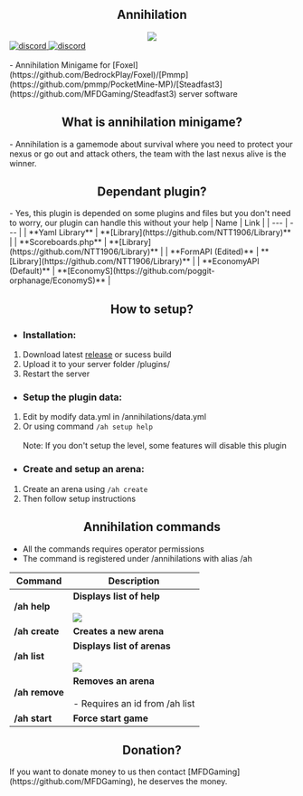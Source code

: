 <div align="center">
	<h2>Annihilation</h2>
</div>
<div align=center>
	<a href="https://github.com/NTT1906/Annihilation">
		<img src="https://i.ibb.co/7nTV8vx/1591333964460.png">
	</a>
	<div align=left>
		<a href="https://discord.gg/emSrPFn">
		        <img src="https://img.shields.io/discord/598415377478844442?color=blue&label=discord&style=plastic" alt="discord">
		</a>
		<a href="https://discord.gg/emSrPFn">
		        <img src="https://img.shields.io/discord/598415377478844442?color=blue&label=discord&style=plastic" alt="discord">
		</a>
	<br><br>
	</div>
</div>
 - Annihilation Minigame for [Foxel](https://github.com/BedrockPlay/Foxel)/[Pmmp](https://github.com/pmmp/PocketMine-MP)/[Steadfast3](https://github.com/MFDGaming/Steadfast3) server software
<div align="center">
	<h2>What is annihilation minigame?</h2>
</div>
 - Annihilation is a gamemode about survival where you need to protect your nexus or go out and attack others, the team with the last nexus alive is the winner.
<div align="center">
	<h2>Dependant plugin?</h2>
</div>
- Yes, this plugin is depended on some plugins and files but you don't need to worry, our plugin can handle this without your help
| Name | Link |
| --- | --- |
| **Yaml Library** | **[Library](https://github.com/NTT1906/Library)** |
| **Scoreboards.php** | **[Library](https://github.com/NTT1906/Library)** |
| **FormAPI (Edited)** | **[Library](https://github.com/NTT1906/Library)** |
| **EconomyAPI (Default)** | **[EconomyS](https://github.com/poggit-orphanage/EconomyS)** |

<div align="center">
	<h2>How to setup?</h2>
</div>

 - <h3>Installation:</h3>
 1. Download latest [release](https://github.com/NTT1906/Annihilation/releases) or sucess build
 2. Upload it to your server folder /plugins/
 3. Restart the server
 
 -  <h3>Setup the plugin data:</h3>
1. Edit by modify data.yml in /annihilations/data.yml
2. Or using command `/ah setup help` <br><br>
Note: If you don't setup the level, some features will disable this plugin

 -  <h3>Create and setup an arena:</h3>
1. Create an arena using `/ah create`
2. Then follow setup instructions

<div align="center">
	<h2>Annihilation commands</h2>
</div>

- All the commands requires operator permissions
- The command is registered under /annihilations with alias /ah

| Command | Description |
| --- | --- |
| **/ah help** | **Displays list of help**<br><br>![](https://i.ibb.co/p2jnYmM/obrazek.png) |
| **/ah create** | **Creates a new arena** |
| **/ah list** | **Displays list of arenas**<br><br>![](https://i.ibb.co/QPPsz37/obrazek.png) |
| **/ah remove** | **Removes an arena**<br><br>- Requires an id from /ah list |
| **/ah start** | **Force start game** |
<div align="center">
	<h2>Donation?</h2>
</div>
If you want to donate money to us then contact [MFDGaming](https://github.com/MFDGaming), he deserves the money.